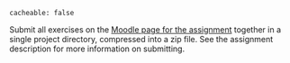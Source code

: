 ```
cacheable: false
```

Submit all exercises on the [Moodle page for the assignment](https://moodle.pugetsound.edu/moodle/mod/assign/view.php?id=340441) together in a single project directory, compressed into a zip file. See the assignment description for more information on submitting.

